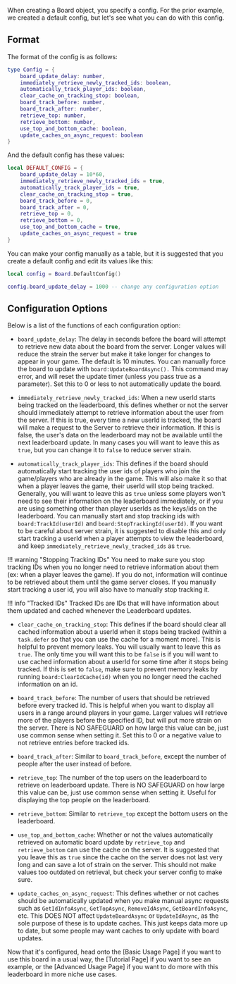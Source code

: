 When creating a Board object, you specify a config. For the prior example, we created a default config, but let's see what you can do with this config.

## Format
The format of the config is as follows:
```lua
type Config = {
	board_update_delay: number,
	immediately_retrieve_newly_tracked_ids: boolean,
	automatically_track_player_ids: boolean,
	clear_cache_on_tracking_stop: boolean,
	board_track_before: number,
	board_track_after: number,
	retrieve_top: number,
	retrieve_bottom: number,
	use_top_and_bottom_cache: boolean,
	update_caches_on_async_request: boolean
}
```
And the default config has these values:
```lua
local DEFAULT_CONFIG = {
    board_update_delay = 10*60,
    immediately_retrieve_newly_tracked_ids = true,
    automatically_track_player_ids = true,
    clear_cache_on_tracking_stop = true,
    board_track_before = 0,
    board_track_after = 0,
    retrieve_top = 0,
    retrieve_bottom = 0,
    use_top_and_bottom_cache = true,
    update_caches_on_async_request = true
}
```
You can make your config manually as a table, but it is suggested that you create a default config and edit its values like this:
```lua
local config = Board.DefaultConfig()

config.board_update_delay = 1000 -- change any configuration option
```

## Configuration Options

Below is a list of the functions of each configuration option:

- `board_update_delay`: The delay in seconds before the board will attempt to retrieve new data about the board from the server. Longer values will reduce the strain the server but make it take longer for changes to appear in your game. The default is 10 minutes. You can manually force the board to update with `board:UpdateBoardAsync().` This command may error, and will reset the update timer (unless you pass true as a parameter). Set this to 0 or less to not automatically update the board.

- `immediately_retrieve_newly_tracked_ids`: When a new userId starts being tracked on the leaderboard, this defines whether or not the server should immediately attempt to retrieve information about the user from the server. If this is true, every time a new userId is tracked, the board will make a request to the Server to retrieve their information. If this is false, the user's data on the leaderboard may not be available until the next leaderboard update. In many cases you will want to leave this as `true`, but you can change it to `false` to reduce server strain.

- `automatically_track_player_ids`: This defines if the board should automatically start tracking the user ids of players who join the game/players who are already in the game. This will also make it so that when a player leaves the game, their userId will stop being tracked. Generally, you will want to leave this as `true` unless some players won't need to see their information on the leaderboard immediately, or if you are using something other than player userIds as the keys/ids on the leaderboard. You can manually start and stop tracking ids with `board:TrackId(userId)` and `board:StopTrackingId(userId)`. If you want to be careful about server strain, it is suggested to disable this and only start tracking a userId when a player attempts to view the leaderboard, and keep `immediately_retrieve_newly_tracked_ids` as `true`.

!!! warning "Stopping Tracking IDs"
    You need to make sure you stop tracking IDs when you no longer need to retrieve information about them (ex: when a player leaves the game). If you do not, information will continue to be retrieved about them until the game server closes. If you manually start tracking a user id, you will also have to manually stop tracking it.

!!! info "Tracked IDs"
    Tracked IDs are IDs that will have information about them updated and cached whenever the Leaderboard updates.

- `clear_cache_on_tracking_stop`: This defines if the board should clear all cached information about a userId when it stops being tracked (within a `task.defer` so that you can use the cache for a moment more). This is helpful to prevent memory leaks. You will usually want to leave this as `true`. The only time you will want this to be `false` is if you will want to use cached information about a userId for some time after it stops being tracked. If this is set to `false`, make sure to prevent memory leaks by running `board:ClearIdCache(id)` when you no longer need the cached information on an id.

- `board_track_before`: The number of users that should be retrieved before every tracked id. This is helpful when you want to display all users in a range around players in your game. Larger values will retrieve more of the players before the specified ID, but will put more strain on the server. There is NO SAFEGUARD on how large this value can be, just use common sense when setting it. Set this to 0 or a negative value to not retrieve entries before tracked ids.

- `board_track_after`: Similar to `board_track_before`, except the number of people after the user instead of before.

- `retrieve_top`: The number of the top users on the leaderboard to retrieve on leaderboard update. There is NO SAFEGUARD on how large this value can be, just use common sense when setting it. Useful for displaying the top people on the leaderboard.

- `retrieve_bottom`: Similar to `retrieve_top` except the bottom users on the leaderboard.

- `use_top_and_bottom_cache`: Whether or not the values automatically retrieved on automatic board update by `retrieve_top` and `retrieve_bottom` can use the cache on the server. It is suggested that you leave this as `true` since the cache on the server does not last very long and can save a lot of strain on the server. This should not make values too outdated on retrieval, but check your server config to make sure.

- `update_caches_on_async_request`: This defines whether or not caches should be automatically updated when you make manual async requests such as `GetIdInfoAsync`, `GetTopAsync`, `RemoveIdAsync`, `GetBoardInfoAsync`, etc. This DOES NOT affect `UpdateBoardAsync` or `UpdateIdAsync`, as the sole purpose of these is to update caches. This just keeps data more up to date, but some people may want caches to only update with board updates.

Now that it's configured, head onto the [Basic Usage Page] if you want to use this board in a usual way, the [Tutorial Page] if you want to see an example, or the [Advanced Usage Page] if you want to do more with this leaderboard in more niche use cases.